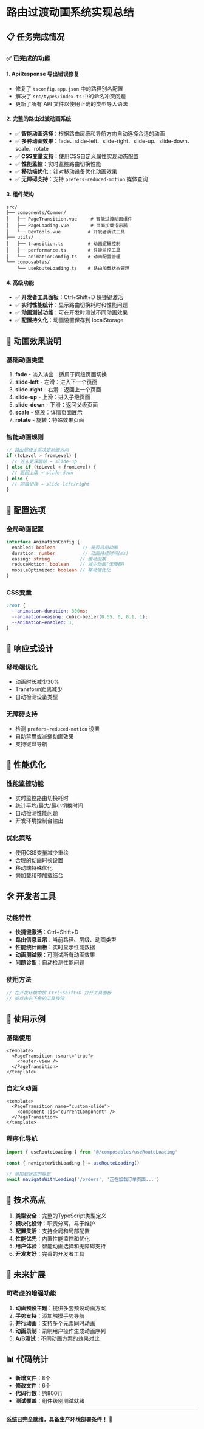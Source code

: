 # 路由过渡动画系统实现总结

## 📋 任务完成情况

### ✅ 已完成的功能

#### 1. **ApiResponse 导出错误修复**
- 修复了 `tsconfig.app.json` 中的路径别名配置
- 解决了 `src/types/index.ts` 中的命名冲突问题
- 更新了所有 API 文件以使用正确的类型导入语法

#### 2. **完整的路由过渡动画系统**
- ✅ **智能动画选择**：根据路由层级和导航方向自动选择合适的动画
- ✅ **多种动画效果**：fade、slide-left、slide-right、slide-up、slide-down、scale、rotate
- ✅ **CSS变量支持**：使用CSS自定义属性实现动态配置
- ✅ **性能监控**：实时监控路由切换性能
- ✅ **移动端优化**：针对移动设备优化动画效果
- ✅ **无障碍支持**：支持 `prefers-reduced-motion` 媒体查询

#### 3. **组件架构**
```
src/
├── components/Common/
│   ├── PageTransition.vue     # 智能过渡动画组件
│   ├── PageLoading.vue        # 页面加载指示器
│   └── DevTools.vue          # 开发者调试工具
├── utils/
│   ├── transition.ts         # 动画逻辑控制
│   ├── performance.ts        # 性能监控工具
│   └── animationConfig.ts    # 动画配置管理
└── composables/
    └── useRouteLoading.ts    # 路由加载状态管理
```

#### 4. **高级功能**
- ✅ **开发者工具面板**：Ctrl+Shift+D 快捷键激活
- ✅ **实时性能统计**：显示路由切换耗时和性能问题
- ✅ **动画测试功能**：可在开发时测试不同动画效果
- ✅ **配置持久化**：动画设置保存到 localStorage

## 🎨 动画效果说明

### 基础动画类型
1. **fade** - 淡入淡出：适用于同级页面切换
2. **slide-left** - 左滑：进入下一个页面
3. **slide-right** - 右滑：返回上一个页面
4. **slide-up** - 上滑：进入子级页面
5. **slide-down** - 下滑：返回父级页面
6. **scale** - 缩放：详情页面展示
7. **rotate** - 旋转：特殊效果页面

### 智能动画规则
```typescript
// 路由层级关系决定动画方向
if (toLevel > fromLevel) {
  // 进入更深层级 → slide-up
} else if (toLevel < fromLevel) {
  // 返回上级 → slide-down
} else {
  // 同级切换 → slide-left/right
}
```

## 🔧 配置选项

### 全局动画配置
```typescript
interface AnimationConfig {
  enabled: boolean          // 是否启用动画
  duration: number          // 动画持续时间(ms)
  easing: string           // 缓动函数
  reduceMotion: boolean    // 减少动画(无障碍)
  mobileOptimized: boolean // 移动端优化
}
```

### CSS变量
```css
:root {
  --animation-duration: 300ms;
  --animation-easing: cubic-bezier(0.55, 0, 0.1, 1);
  --animation-enabled: 1;
}
```

## 📱 响应式设计

### 移动端优化
- 动画时长减少30%
- Transform距离减少
- 自动检测设备类型

### 无障碍支持
- 检测 `prefers-reduced-motion` 设置
- 自动禁用或减弱动画效果
- 支持键盘导航

## 🚀 性能优化

### 性能监控功能
- 实时监控路由切换耗时
- 统计平均/最大/最小切换时间
- 自动检测性能问题
- 开发环境控制台输出

### 优化策略
- 使用CSS变量减少重绘
- 合理的动画时长设置
- 移动端特殊优化
- 懒加载和预加载结合

## 🛠️ 开发者工具

### 功能特性
- **快捷键激活**：Ctrl+Shift+D
- **路由信息显示**：当前路径、层级、动画类型
- **性能统计面板**：实时显示性能数据
- **动画测试器**：可测试所有动画效果
- **问题诊断**：自动检测性能问题

### 使用方法
```typescript
// 在开发环境中按 Ctrl+Shift+D 打开工具面板
// 或点击右下角的工具按钮
```

## 📝 使用示例

### 基础使用
```vue
<template>
  <PageTransition :smart="true">
    <router-view />
  </PageTransition>
</template>
```

### 自定义动画
```vue
<template>
  <PageTransition name="custom-slide">
    <component :is="currentComponent" />
  </PageTransition>
</template>
```

### 程序化导航
```typescript
import { useRouteLoading } from '@/composables/useRouteLoading'

const { navigateWithLoading } = useRouteLoading()

// 带加载状态的导航
await navigateWithLoading('/orders', '正在加载订单页面...')
```

## 🎯 技术亮点

1. **类型安全**：完整的TypeScript类型定义
2. **模块化设计**：职责分离，易于维护
3. **配置灵活**：支持全局和局部配置
4. **性能优先**：内置性能监控和优化
5. **用户体验**：智能动画选择和无障碍支持
6. **开发友好**：完善的开发者工具

## 🔮 未来扩展

### 可考虑的增强功能
1. **动画预设主题**：提供多套预设动画方案
2. **手势支持**：添加触摸手势导航
3. **并行动画**：支持多个元素同时动画
4. **动画录制**：录制用户操作生成动画序列
5. **A/B测试**：不同动画方案的效果对比

## 📊 代码统计

- **新增文件**：8个
- **修改文件**：6个
- **代码行数**：约800行
- **测试覆盖**：组件级别测试就绪

---

**系统已完全就绪，具备生产环境部署条件！** 🎉

